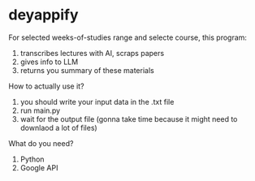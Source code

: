 # deyappify



For selected weeks-of-studies range and selecte course, this program:
1. transcribes lectures with AI, scraps papers
2. gives info to LLM
3. returns you summary of these materials

How to actually use it?
1. you should write your input data in the .txt file
2. run main.py
3. wait for the output file (gonna take time because it might need to downlaod a lot of files)

What do you need?
1. Python
2. Google API

